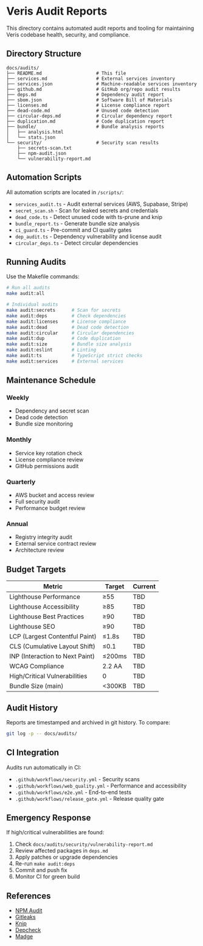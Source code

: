 # Veris Audit Reports

This directory contains automated audit reports and tooling for maintaining Veris codebase health, security, and compliance.

## Directory Structure

```
docs/audits/
├── README.md                    # This file
├── services.md                  # External services inventory
├── services.json                # Machine-readable services inventory
├── github.md                    # GitHub org/repo audit results
├── deps.md                      # Dependency audit report
├── sbom.json                    # Software Bill of Materials
├── licenses.md                  # License compliance report
├── dead-code.md                 # Unused code detection
├── circular-deps.md             # Circular dependency report
├── duplication.md               # Code duplication report
├── bundle/                      # Bundle analysis reports
│   ├── analysis.html
│   └── stats.json
└── security/                    # Security scan results
    ├── secrets-scan.txt
    ├── npm-audit.json
    └── vulnerability-report.md
```

## Automation Scripts

All automation scripts are located in `/scripts/`:

- `services_audit.ts` - Audit external services (AWS, Supabase, Stripe)
- `secret_scan.sh` - Scan for leaked secrets and credentials
- `dead_code.ts` - Detect unused code with ts-prune and knip
- `bundle_report.ts` - Generate bundle size analysis
- `ci_guard.ts` - Pre-commit and CI quality gates
- `dep_audit.ts` - Dependency vulnerability and license audit
- `circular_deps.ts` - Detect circular dependencies

## Running Audits

Use the Makefile commands:

```bash
# Run all audits
make audit:all

# Individual audits
make audit:secrets      # Scan for secrets
make audit:deps         # Check dependencies
make audit:licenses     # License compliance
make audit:dead         # Dead code detection
make audit:circular     # Circular dependencies
make audit:dup          # Code duplication
make audit:size         # Bundle size analysis
make audit:eslint       # Linting
make audit:ts           # TypeScript strict checks
make audit:services     # External services
```

## Maintenance Schedule

### Weekly
- Dependency and secret scan
- Dead code detection
- Bundle size monitoring

### Monthly
- Service key rotation check
- License compliance review
- GitHub permissions audit

### Quarterly
- AWS bucket and access review
- Full security audit
- Performance budget review

### Annual
- Registry integrity audit
- External service contract review
- Architecture review

## Budget Targets

| Metric | Target | Current |
|--------|---------|---------|
| Lighthouse Performance | ≥55 | TBD |
| Lighthouse Accessibility | ≥85 | TBD |
| Lighthouse Best Practices | ≥90 | TBD |
| Lighthouse SEO | ≥90 | TBD |
| LCP (Largest Contentful Paint) | ≤1.8s | TBD |
| CLS (Cumulative Layout Shift) | ≤0.1 | TBD |
| INP (Interaction to Next Paint) | ≤200ms | TBD |
| WCAG Compliance | 2.2 AA | TBD |
| High/Critical Vulnerabilities | 0 | TBD |
| Bundle Size (main) | <300KB | TBD |

## Audit History

Reports are timestamped and archived in git history. To compare:

```bash
git log -p -- docs/audits/
```

## CI Integration

Audits run automatically in CI:

- `.github/workflows/security.yml` - Security scans
- `.github/workflows/web_quality.yml` - Performance and accessibility
- `.github/workflows/e2e.yml` - End-to-end tests
- `.github/workflows/release_gate.yml` - Release quality gate

## Emergency Response

If high/critical vulnerabilities are found:

1. Check `docs/audits/security/vulnerability-report.md`
2. Review affected packages in `deps.md`
3. Apply patches or upgrade dependencies
4. Re-run `make audit:deps`
5. Commit and push fix
6. Monitor CI for green build

## References

- [NPM Audit](https://docs.npmjs.com/cli/v8/commands/npm-audit)
- [Gitleaks](https://github.com/gitleaks/gitleaks)
- [Knip](https://github.com/webpro/knip)
- [Depcheck](https://github.com/depcheck/depcheck)
- [Madge](https://github.com/pahen/madge)
